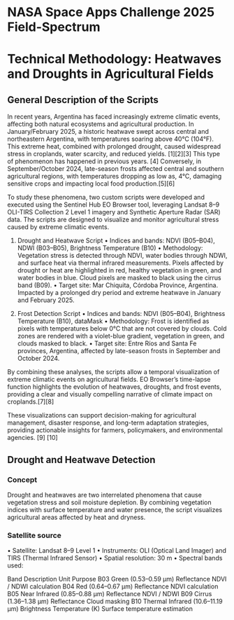 # NASA Space Apps Challenge 2025 Field-Spectrum
# Technical Methodology: Heatwaves and Droughts in Agricultural Fields

## General Description of the Scripts

In recent years, Argentina has faced increasingly extreme climatic events, affecting both natural ecosystems and agricultural production. In January/February 2025, a historic heatwave swept across central and northeastern Argentina, with temperatures soaring above 40°C (104°F). This extreme heat, combined with prolonged drought, caused widespread stress in croplands, water scarcity, and reduced yields. [1][2][3] This type of phenomenon has happened in previous years. [4]
Conversely, in September/October 2024, late-season frosts affected central and southern agricultural regions, with temperatures dropping as low as, 4°C, damaging sensitive crops and impacting local food production.[5][6]

To study these phenomena, two custom scripts were developed and executed using the Sentinel Hub EO Browser tool, leveraging Landsat 8–9 OLI-TIRS Collection 2 Level 1 imagery and Synthetic Aperture Radar (SAR) data. The scripts are designed to visualize and monitor agricultural stress caused by extreme climatic events.

1.	Drought and Heatwave Script
	• Indices and bands: NDVI (B05–B04), NDWI (B03–B05), Brightness Temperature (B10)
  •	Methodology: Vegetation stress is detected through NDVI, water bodies through NDWI, and surface heat via thermal infrared measurements. Pixels affected by drought or heat are highlighted in red, healthy vegetation in green, and water bodies in blue. Cloud pixels are masked to black using the cirrus band (B09).
  •	Target site: Mar Chiquita, Córdoba Province, Argentina. Impacted by a prolonged dry period and extreme heatwave in January and February 2025.

3.	Frost Detection Script
  •	Indices and bands: NDVI (B05–B04), Brightness Temperature (B10), dataMask
  •	Methodology: Frost is identified as pixels with temperatures below 0°C that are not covered by clouds. Cold zones are rendered with a violet-blue gradient, vegetation in green, and clouds masked to black.
  •	Target site: Entre Ríos and Santa Fe provinces, Argentina, affected by late-season frosts in September and October 2024.

By combining these analyses, the scripts allow a temporal visualization of extreme climatic events on agricultural fields. EO Browser’s time-lapse function highlights the evolution of heatwaves, droughts, and frost events, providing a clear and visually compelling narrative of climate impact on croplands.[7][8]

These visualizations can support decision-making for agricultural management, disaster response, and long-term adaptation strategies, providing actionable insights for farmers, policymakers, and environmental agencies. [9] [10]

## Drought and Heatwave Detection

### Concept
Drought and heatwaves are two interrelated phenomena that cause vegetation stress and soil moisture depletion.
By combining vegetation indices with surface temperature and water presence, the script visualizes agricultural areas affected by heat and dryness.

### Satellite source
•	Satellite: Landsat 8–9 Level 1
•	Instruments: OLI (Optical Land Imager) and TIRS (Thermal Infrared Sensor)
•	Spatial resolution: 30 m
•	Spectral bands used:

Band	Description	Unit	Purpose
B03	Green (0.53–0.59 µm)	Reflectance	NDVI / NDWI calculation
B04	Red (0.64–0.67 µm)	Reflectance	NDVI calculation
B05	Near Infrared (0.85–0.88 µm)	Reflectance	NDVI / NDWI
B09	Cirrus (1.36–1.38 µm)	Reflectance	Cloud masking
B10	Thermal Infrared (10.6–11.19 µm)	Brightness Temperature (K)	Surface temperature estimation
 

